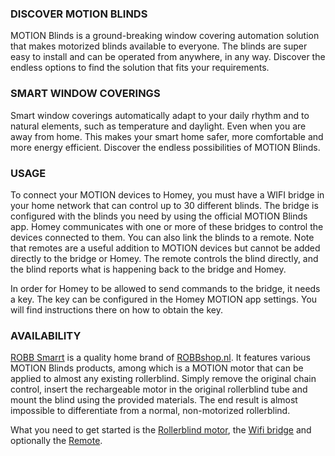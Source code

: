 ### DISCOVER MOTION BLINDS
MOTION Blinds is a ground-breaking window covering automation solution that makes motorized blinds available to everyone. The blinds are super easy to install and can be operated from anywhere, in any way. Discover the endless options to find the solution that fits your requirements.

### SMART WINDOW COVERINGS
Smart window coverings automatically adapt to your daily rhythm and to natural elements, such as temperature and daylight. Even when you are away from home. This makes your smart home safer, more comfortable and more energy efficient. Discover the endless possibilities of MOTION Blinds.

### USAGE
To connect your MOTION devices to Homey, you must have a WIFI bridge in your home network that can control up to 30 different blinds. The bridge is configured with the blinds you need by using the official MOTION Blinds app. Homey communicates with one or more of these bridges to control the devices connected to them. You can also link the blinds to a remote. Note that remotes are a useful addition to MOTION devices but cannot be added directly to the bridge or Homey. The remote controls the blind directly, and the blind reports what is happening back to the bridge and Homey. 

In order for Homey to be allowed to send commands to the bridge, it needs a key. The key can be configured in the Homey MOTION app settings. You will find instructions there on how to obtain the key.

### AVAILABILITY
[ROBB Smarrt](https://www.robbshop.nl/merken/robb-smarrt) is a quality home brand of [ROBBshop.nl](https://www.robbshop.nl/). It features various MOTION Blinds products, among which is a MOTION motor that can be applied to almost any existing rollerblind. Simply remove the original chain control, insert the rechargeable motor in the original rollerblind tube and mount the blind using the provided materials. The end result is almost impossible to differentiate from a normal, non-motorized rollerblind.

What you need to get started is the [Rollerblind motor](https://www.robbshop.nl/motion-accumotor-433mhz-voor-rolgordijn-robb-smarrt), the [Wifi bridge](https://www.robbshop.nl/wifi-bridge-voor-motion-rolgordijnmotor) and optionally the [Remote](https://www.robbshop.nl/afstandsbediening-433mhz-voor-rolgordijn).
